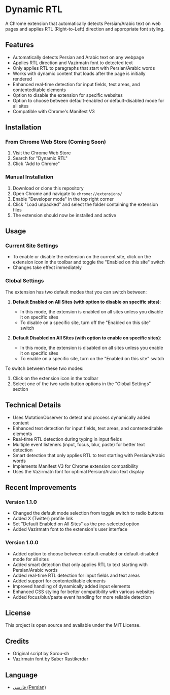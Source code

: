 # Dynamic RTL

A Chrome extension that automatically detects Persian/Arabic text on web pages and applies RTL (Right-to-Left) direction and appropriate font styling.

## Features

- Automatically detects Persian and Arabic text on any webpage
- Applies RTL direction and Vazirmatn font to detected text
- Only applies RTL to paragraphs that start with Persian/Arabic words
- Works with dynamic content that loads after the page is initially rendered
- Enhanced real-time detection for input fields, text areas, and contenteditable elements
- Option to disable the extension for specific websites
- Option to choose between default-enabled or default-disabled mode for all sites
- Compatible with Chrome's Manifest V3

## Installation

### From Chrome Web Store (Coming Soon)

1. Visit the Chrome Web Store
2. Search for "Dynamic RTL"
3. Click "Add to Chrome"

### Manual Installation

1. Download or clone this repository
2. Open Chrome and navigate to `chrome://extensions/`
3. Enable "Developer mode" in the top right corner
4. Click "Load unpacked" and select the folder containing the extension files
5. The extension should now be installed and active

## Usage

### Current Site Settings

- To enable or disable the extension on the current site, click on the extension icon in the toolbar and toggle the "Enabled on this site" switch
- Changes take effect immediately

### Global Settings

The extension has two default modes that you can switch between:

1. **Default Enabled on All Sites (with option to disable on specific sites)**:
   - In this mode, the extension is enabled on all sites unless you disable it on specific sites
   - To disable on a specific site, turn off the "Enabled on this site" switch

2. **Default Disabled on All Sites (with option to enable on specific sites)**:
   - In this mode, the extension is disabled on all sites unless you enable it on specific sites
   - To enable on a specific site, turn on the "Enabled on this site" switch

To switch between these two modes:
1. Click on the extension icon in the toolbar
2. Select one of the two radio button options in the "Global Settings" section

## Technical Details

- Uses MutationObserver to detect and process dynamically added content
- Enhanced text detection for input fields, text areas, and contenteditable elements
- Real-time RTL detection during typing in input fields
- Multiple event listeners (input, focus, blur, paste) for better text detection
- Smart detection that only applies RTL to text starting with Persian/Arabic words
- Implements Manifest V3 for Chrome extension compatibility
- Uses the Vazirmatn font for optimal Persian/Arabic text display

## Recent Improvements

### Version 1.1.0
- Changed the default mode selection from toggle switch to radio buttons
- Added X (Twitter) profile link
- Set "Default Enabled on All Sites" as the pre-selected option
- Added Vazirmatn font to the extension's user interface

### Version 1.0.0
- Added option to choose between default-enabled or default-disabled mode for all sites
- Added smart detection that only applies RTL to text starting with Persian/Arabic words
- Added real-time RTL detection for input fields and text areas
- Added support for contenteditable elements
- Improved handling of dynamically added input elements
- Enhanced CSS styling for better compatibility with various websites
- Added focus/blur/paste event handling for more reliable detection

## License

This project is open source and available under the MIT License.

## Credits

- Original script by Sorou-sh
- Vazirmatn font by Saber Rastikerdar

## Language

- [فارسی (Persian)](README.fa.md) 